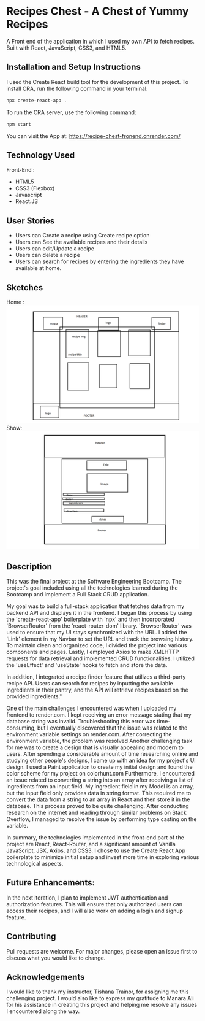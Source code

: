 # Recipes Chest - A Chest of Yummy Recipes

A Front end of the application in which I used my own API to fetch recipes. Built with React, JavaScript, CSS3, and HTML5.

## Installation and Setup Instructions

I used the Create React build tool for the development of this project. To install CRA, run the following command in your terminal:

```bash
npx create-react-app .
```

To run the CRA server, use the following command:

```bash
npm start
```

You can visit the App at:
https://recipe-chest-fronend.onrender.com/

## Technology Used

Front-End :

- HTML5
- CSS3 (Flexbox)
- Javascript
- React.JS

## User Stories

- Users can Create a recipe using Create recipe option
- Users can See the available recipes and their details
- Users can edit/Update a recipe
- Users can delete a recipe
- Users can search for recipes by entering the ingredients they have available at home.

## Sketches

Home : ![Alt text](./public/Home.png)
Show: ![Alt text](./public/show-page.png)

## Description

This was the final project at the Software Engineering Bootcamp. The project's goal included using all the technologies learned during the Bootcamp and implement a Full Stack CRUD application.

My goal was to build a full-stack application that fetches data from my backend API and displays it in the frontend. I began this process by using the 'create-react-app' boilerplate with 'npx' and then incorporated 'BrowserRouter' from the 'react-router-dom' library. 'BrowserRouter' was used to ensure that my UI stays synchronized with the URL. I added the 'Link' element in my Navbar to set the URL and track the browsing history. To maintain clean and organized code, I divided the project into various components and pages. Lastly, I employed Axios to make XMLHTTP requests for data retrieval and implemented CRUD functionalities. I utilized the 'useEffect' and 'useState' hooks to fetch and store the data.

In addition, I integrated a recipe finder feature that utilizes a third-party recipe API. Users can search for recipes by inputting the available ingredients in their pantry, and the API will retrieve recipes based on the provided ingredients."

One of the main challenges I encountered was when I uploaded my frontend to render.com. I kept receiving an error message stating that my database string was invalid. Troubleshooting this error was time-consuming, but I eventually discovered that the issue was related to the environment variable settings on render.com. After correcting the environment variable, the problem was resolved
Another challenging task for me was to create a design that is visually appealing and modern to users. After spending a considerable amount of time researching online and studying other people's designs, I came up with an idea for my project's UI design. I used a Paint application to create my initial design and found the color scheme for my project on colorhunt.com
Furthermore, I encountered an issue related to converting a string into an array after receiving a list of ingredients from an input field. My ingredient field in my Model is an array, but the input field only provides data in string format. This required me to convert the data from a string to an array in React and then store it in the database. This process proved to be quite challenging. After conducting research on the internet and reading through similar problems on Stack Overflow, I managed to resolve the issue by performing type casting on the variable.

In summary, the technologies implemented in the front-end part of the project are React, React-Router, and a significant amount of Vanilla JavaScript, JSX, Axios, and CSS3. I chose to use the Create React App boilerplate to minimize initial setup and invest more time in exploring various technological aspects.

## Future Enhancements:

In the next iteration, I plan to implement JWT authentication and authorization features. This will ensure that only authorized users can access their recipes, and I will also work on adding a login and signup feature.

## Contributing

Pull requests are welcome. For major changes, please open an issue first to discuss what you would like to change.

## Acknowledgements

I would like to thank my instructor, Tishana Trainor, for assigning me this challenging project. I would also like to express my gratitude to Manara Ali for his assistance in creating this project and helping me resolve any issues I encountered along the way.
